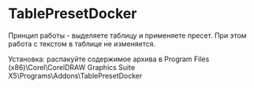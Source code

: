 # TablePresetDocker

Принцип работы - выделяете таблицу и применяете пресет. При этом работа с текстом в таблице не изменяется.

Установка: распакуйте содержимое архива в Program Files (x86)\Corel\CorelDRAW Graphics Suite X5\Programs\Addons\TablePresetDocker